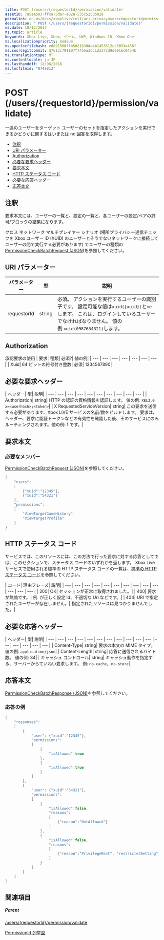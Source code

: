 ```yaml
---
title: POST (/users/{requestorId}/permission/validate)
assetID: 7a5ea583-ffca-5da7-a02a-535c52535928
permalink: en-us/docs/xboxlive/rest/uri-privacyusersrequestoridpermissionvalidatepost.html
description: " POST (/users/{requestorId}/permission/validate)"
ms.date: 10/12/2017
ms.topic: article
keywords: Xbox Live, Xbox, ゲーム, UWP, Windows 10, Xbox One
ms.localizationpriority: medium
ms.openlocfilehash: edd91560ffb5d81b30da4b1453612cc5853a456f
ms.sourcegitcommit: d7613c791107f74b6a3dc12a372d9de916c0454b
ms.translationtype: MT
ms.contentlocale: ja-JP
ms.lasthandoff: 12/06/2018
ms.locfileid: "8748813"
---
```

# <a name="post-usersrequestoridpermissionvalidate"></a>POST (/users/{requestorId}/permission/validate)
一連のユーザーをターゲット ユーザーのセットを指定したアクションを実行できるかどうかに関するはいまたは no 回答を取得します。

  * [注釈](#ID4EQ)
  * [URI パラメーター](#ID4ECB)
  * [Authorization](#ID4ENB)
  * [必要な要求ヘッダー](#ID4ESC)
  * [要求本文](#ID4E4D)
  * [HTTP ステータス コード](#ID4ETE)
  * [必要な応答ヘッダー](#ID4EIG)
  * [応答本文](#ID4E5H)

<a id="ID4EQ"></a>


## <a name="remarks"></a>注釈

要求本文には、ユーザーの一覧と、設定の一覧と、各ユーザーの設定/ペアの許可/ブロックの結果になります。

クロス ネットワーク マルチプレイヤー シナリオ (場所プライバシー通信チェックを Xbox ユーザー ID (XUID) のユーザーとそうでないネットワークに接続してユーザーの間で実行する必要があります) でユーザーの種類の[PermissionCheckBatchRequest (JSON)](../../json/json-permissioncheckbatchrequest.md)を参照してください。

<a id="ID4ECB"></a>


## <a name="uri-parameters"></a>URI パラメーター

| パラメーター| 型| 説明|
| --- | --- | --- |
| requestorId| string| 必須。 アクションを実行するユーザーの識別子です。 設定可能な値は<code>xuid({xuid})</code>と<code>me</code>します。 これは、ログインしているユーザーでなければなりません。 値の例:<code>xuid(0987654321)</code>します。|

<a id="ID4ENB"></a>


## <a name="authorization"></a>Authorization

承認要求の使用 | 要求| 種類| 必須?| 値の例|
| --- | --- | --- | --- | --- | --- | --- |
| Xuid| 64 ビットの符号付き整数| 必須| 1234567890|

<a id="ID4ESC"></a>


## <a name="required-request-headers"></a>必要な要求ヘッダー

| ヘッダー| 型| 説明|
| --- | --- | --- | --- | --- | --- | --- | --- | --- | --- |
| Authorization| string| HTTP の認証の資格情報を認証します。 値の例: <code>XBL3.0 x=&lt;userhash>;&lt;token></code>|
| X RequestedServiceVersion| string| この要求を送信する必要があります、Xbox LIVE サービスの名前/数をビルドします。 要求は、ヘッダー、要求に認証トークンなどの有効性を確認した後、そのサービスにのみルーティングされます。値の例: 1 です。|

<a id="ID4E4D"></a>


## <a name="request-body"></a>要求本文

<a id="ID4EDE"></a>


### <a name="required-members"></a>必要なメンバー

[PermissionCheckBatchRequest (JSON)](../../json/json-permissioncheckbatchrequest.md)を参照してください。


```cpp
{
    "users":
    [
        {"xuid":"12345"},
        {"xuid":"54321"}
    ],
    "permissions":
    [
        "ViewTargetGameHistory",
        "ViewTargetProfile"
    ]
}

```


<a id="ID4ETE"></a>


## <a name="http-status-codes"></a>HTTP ステータス コード

サービスでは、このリソースには、この方法で行った要求に対する応答としてでは、このセクションで、ステータス コードのいずれかを返します。 Xbox Live サービスで使用される標準の HTTP ステータス コードの一覧は、[標準の HTTP ステータス コード](../../additional/httpstatuscodes.md)を参照してください。

| コード| 理由フレーズ| 説明|
| --- | --- | --- | --- | --- | --- | --- | --- | --- | --- | --- | --- | --- |
| 200| OK| セッションが正常に取得されました。|
| 400| 要求が無効です。| 例: が正しく設定 Id、不適切な Uri などです。|
| 404| URI で指定されたユーザーが存在しません。| 指定されたリソースは見つかりませんでした。|

<a id="ID4EIG"></a>


## <a name="required-response-headers"></a>必要な応答ヘッダー

| ヘッダー| 型| 説明|
| --- | --- | --- | --- | --- | --- | --- | --- | --- | --- | --- | --- | --- | --- | --- | --- |
| Content-Type| string| 要求の本文の MIME タイプ。 値の例: <code>application/json</code>|
| Content-Length| string| 応答に送信されるバイト数。 値の例: 34|
| キャッシュ コントロール| string| キャッシュ動作を指定する、サーバーからていねい要求します。 例: <code>no-cache, no-store</code>|

<a id="ID4E5H"></a>


## <a name="response-body"></a>応答本文

[PermissionCheckBatchResponse (JSON)](../../json/json-permissioncheckbatchresponse.md)を参照してください。

<a id="ID4ELAAC"></a>


### <a name="sample-response"></a>応答の例


```cpp
{
    "responses":
    [
        {
            "user": {"xuid":"12345"},
            "permissions":
            [
                {
                    "isAllowed":true
                },
                {
                    "isAllowed":true
                }
            ]
        },
        {
            "user": {"xuid":"54321"},
            "permissions":
            [
                {
                    "isAllowed":false,
                    "reasons":
                    [
                        {"reason":"NotAllowed"}
                    ]
                },
                {
                    "isAllowed":false,
                    "reasons":
                    [
                        {"reason":"PrivilegeRest", "restrictedSetting":"AllowProfileViewing"}
                    ]
                }
            ]
        }
    ]
}

```


<a id="ID4EVAAC"></a>


## <a name="see-also"></a>関連項目

<a id="ID4EXAAC"></a>


##### <a name="parent"></a>Parent

[/users/{requestorId}/permission/validate](uri-privacyusersrequestoridpermissionvalidate.md)

 [PermissionId 列挙型](../../enums/privacy-enum-permissionid.md)
